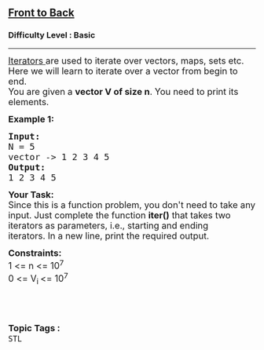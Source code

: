 <h2><a href="https://practice.geeksforgeeks.org/problems/front-to-back/1?page=1&category[]=STL&category[]=Map&sortBy=difficulty">Front to Back</a></h2><h3>Difficulty Level : Basic</h3><hr><div class="problems_problem_content__Xm_eO"><p><span style="font-size:18px"><a href="https://www.geeksforgeeks.org/introduction-iterators-c/">Iterators </a>are used to iterate over vectors, maps, sets etc. Here we will learn to iterate over a vector from begin to end.<br>
You are given a <strong>vector V of size n</strong>. You need to print its elements.</span></p>

<p><span style="font-size:18px"><strong>Example 1: </strong></span></p>

<pre><span style="font-size:18px"><strong>Input:</strong>
N = 5
vector -&gt; 1 2 3 4 5
<strong>Output: </strong>
1 2 3 4 5</span>
</pre>

<p><span style="font-size:18px"><strong>Your Task:</strong><br>
Since this is a function problem, you don't need to take any input. Just complete the function <strong>iter()</strong> that takes two iterators as parameters, i.e., starting and ending iterators.&nbsp;In a new line, print the required output.</span></p>

<p><span style="font-size:18px"><strong>Constraints:</strong><br>
1 &lt;= n &lt;= 10<sup>7</sup><br>
0 &lt;= V<sub>i </sub>&lt;= 10<sup>7</sup></span></p>

<p>&nbsp;</p>
</div><br><p><span style=font-size:18px><strong>Topic Tags : </strong><br><code>STL</code>&nbsp;
